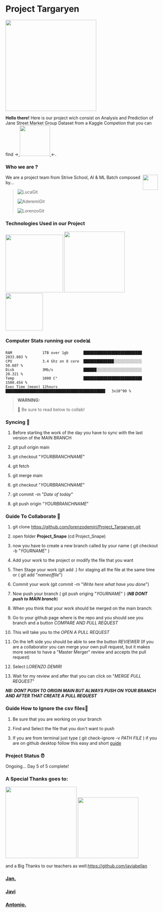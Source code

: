 # Project Targaryen 
<img align = "center" src="https://media.giphy.com/media/SttjdhNoGHtLcwazpo/giphy.gif" width="300">



**Hello there!** 
Here is our project wich consist on Analysis and Prediction of Jane Street Market Group Dataset from a Kaggle Competion that you can find -><a href="(https://www.kaggle.com/c/jane-street-market-prediction">
    <img src="https://www.janestreet.com/assets/logo_horizontal.png" width="100" >
  </a><-.

### **Who we are ?**

We are a project team from Strive School, AI & ML Batch
  <a href="https://strive.school/">
    <img src="https://images.typeform.com/images/b2bYUGSFJFL6/image/default" width="50" align = "right" >
  </a>
composed by...
>
> ![LucaGit](https://img.shields.io/badge/Luca-GitHub-100000?style=for-the-badge&logo=github&logoColor=white?link=https://github.com/lpianta/left&link=https://github.com/lpianta/right)
>
> ![AderemiGit](https://img.shields.io/badge/Aderemi-GitHub-100000?style=for-the-badge&logo=github&logoColor=white?link=https://github.com/AderemiF)
>
> ![LorenzoGit](https://img.shields.io/badge/Lorenzo-GitHub-100000?style=for-the-badge&logo=github&logoColor=white?link=https://github.com/lorenzodemiri/left&link=https://github.com/lorenzodemiri/right)

### **Technologies Used in our Project**

<img src="https://forthebadge.com/images/badges/made-with-python.svg" width="190" >
<img src="https://img.shields.io/badge/Made%20with-Jupyter-orange?style=for-the-badge&logo=Jupyter" width="200" >
<img src="https://forthebadge.com/images/badges/built-with-love.svg" width="123" >

### **Computer Stats running our code**📊
<!--START_SECTION:waka-->
```text
RAM              1TB over 1gb       ███████████████████████████   2033.803 %    
CPU              3.4 Ghz on 8 core  ██████████████░░░░░░░░░░░░░   50.607 %
Disk             3Mb/s              ██████░░░░░░░░░░░░░░░░░░░░░   20.321 %
Temp             1000 C°            ███████████████████████████   1500.454 %
Exec Time (mean) 12hours            ██████████████████████████████████████████████   3x10^90 %
```
<!--END_SECTION:waka-->


>
> **WARNING:**
>
> :pencil: Be sure to read below to collab!
### Syncing :checkered_flag:

1) Before starting the work of the day you have to sync with the last version of the MAIN BRANCH

2) git pull origin main   

3) git checkout "*YOURBRANCHNAME*"

4) git fetch

5) git merge main

6) git checkout "*YOURBRANCHNAME*"

7) git commit -m "*Date of today*"

8) git push origin "*YOURBRANCHNAME*"

### Guide To Collaborate :hammer:

1) git clone https://github.com/lorenzodemiri/Project_Targaryen.git

2) open folder **Project_Snape** (cd Project_Snape)

3) now you have to create a new branch called by your name ( git checkout -b "*YOURNAME*" )

4) Add your work to the project or modify the file that you want

5) Then Stage your work (git add .) for staging all the file at the same time or ( git add "*nameoffile*")

6) Commit your work (git commit -m "*Write here what have you done*")

7) Now push your branch ( git push origing "*YOURNAME*" ) (***NB DONT push to MAIN branch***)

8) When you think that your work should be merged on the main branch: 

9) Go to your github page where is the repo and you should see you branch and a button 
   *COMPARE AND PULL REQUEST*
   
10) This will take you to the *OPEN A PULL REQUEST*

10) On the left side you should be able to see the button *REVIEWER*
	(If you are a collaborator you can merge your own pull request, but it makes more sense to have a "Master Merger"
	 review and accepts the pull request)
	
11) Select *LORENZO DEMIRI*

12) Wait for my review and after that you can click on "*MERGE PULL REQUEST*"

***NB: DONT PUSH TO ORIGIN MAIN BUT ALWAYS PUSH ON YOUR BRANCH AND AFTER THAT CREATE A PULL REQUEST***
### Guide How to Ignore the csv files:hammer:

1) Be sure that you are working on your branch 

2) Find and Select the file that you don't want to push

3) If you are from terminal just type ( git check-ignore -v *PATH FILE* ) if you are on github desktop follow this easy and short [guide](https://caltechlibrary.github.io/git-desktop/05-ignore)


### Project Status :alarm_clock:
Ongoing... Day 5 of 5 complete!

### **A Special Thanks goes to:**

<img src="https://forthebadge.com/images/badges/powered-by-coders-sweat.svg" width="235">
<img src="https://forthebadge.com/images/badges/powered-by-coffee.svg" width="200">

and a Big Thanks to our teachers as well:https://github.com/javiabellan 
### [**Jan**](https://github.com/jcllobet), 
### [**Javi**](https://github.com/javiabellan)
### [**Antonio**.](https://github.com/AntonioMarsella) 